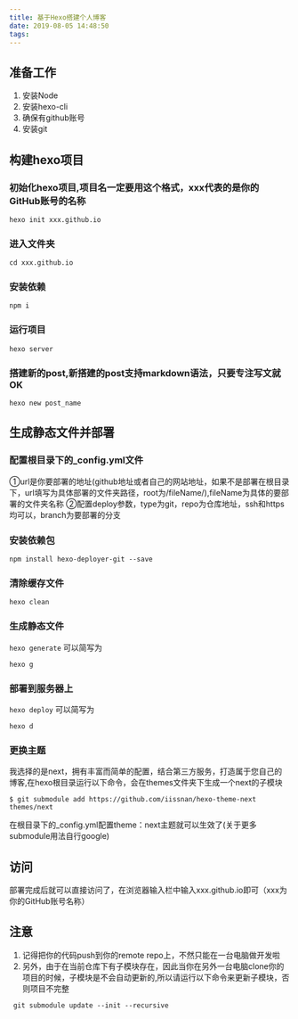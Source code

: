 ```yaml
---
title: 基于Hexo搭建个人博客
date: 2019-08-05 14:48:50
tags:
---
```


## 准备工作

1. 安装Node
2. 安装hexo-cli
3. 确保有github账号
4. 安装git

## 构建hexo项目

###  初始化hexo项目,项目名一定要用这个格式，xxx代表的是你的GitHub账号的名称
`hexo init xxx.github.io`
###  进入文件夹
`cd xxx.github.io`
###  安装依赖
`npm i `
###  运行项目
`hexo server`
###  搭建新的post,新搭建的post支持markdown语法，只要专注写文就OK
`hexo new post_name`


## 生成静态文件并部署
###  配置根目录下的_config.yml文件
①url是你要部署的地址(github地址或者自己的网站地址，如果不是部署在根目录下，url填写为具体部署的文件夹路径，root为/fileName/),fileName为具体的要部署的文件夹名称
②配置deploy参数，type为git，repo为仓库地址，ssh和https均可以，branch为要部署的分支
###  安装依赖包
`npm install hexo-deployer-git --save`
###  清除缓存文件
`hexo clean`
###  生成静态文件
`hexo generate`
可以简写为
```
hexo g
```

###  部署到服务器上
`hexo deploy`
可以简写为
```
hexo d
```

### 更换主题
我选择的是next，拥有丰富而简单的配置，结合第三方服务，打造属于您自己的博客,在hexo根目录运行以下命令，会在themes文件夹下生成一个next的子模块
```
$ git submodule add https://github.com/iissnan/hexo-theme-next themes/next
```
在根目录下的_config.yml配置theme：next主题就可以生效了(关于更多submodule用法自行google)



##  访问
 部署完成后就可以直接访问了，在浏览器输入栏中输入xxx.github.io即可（xxx为你的GitHub账号名称）

## 注意
1. 记得把你的代码push到你的remote repo上，不然只能在一台电脑做开发啦
2. 另外，由于在当前仓库下有子模块存在，因此当你在另外一台电脑clone你的项目的时候，子模块是不会自动更新的,所以请运行以下命令来更新子模块，否则项目不完整
```
 git submodule update --init --recursive
```